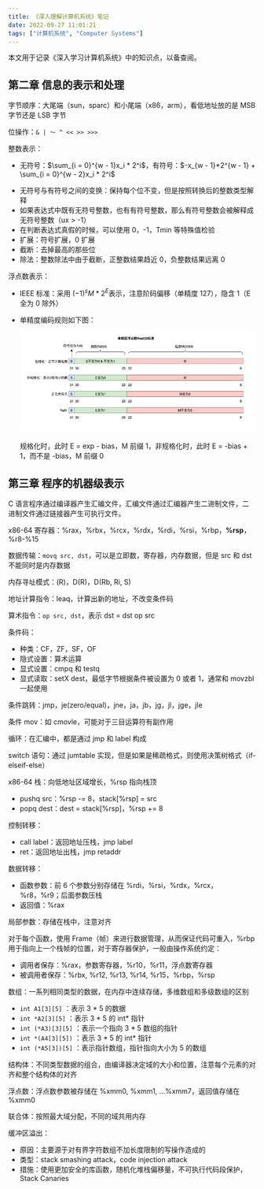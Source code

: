 ```yaml
---
title: 《深入理解计算机系统》笔记
date: 2022-09-27 11:01:21
tags: ["计算机系统", "Computer Systems"]
---
```


本文用于记录《深入学习计算机系统》中的知识点，以备查阅。

<!-- More -->

## 第二章 信息的表示和处理

字节顺序：大尾端（sun，sparc）和小尾端（x86，arm），看低地址放的是 MSB 字节还是 LSB 字节

位操作：`& | ～ ^ << >> >>>`

整数表示：

- 无符号：$\sum_{i = 0}^{w - 1}x_i * 2^i$​​​​，有符号：$-x_{w - 1}*2^{w - 1} + \sum_{i = 0}^{w - 2}x_i * 2^i$​​​ 

+ 无符号与有符号之间的变换：保持每个位不变，但是按照转换后的整数类型解释
+ 如果表达式中既有无符号整数，也有有符号整数，那么有符号整数会被解释成无符号整数（ux > -1）
+ 在判断表达式真假的时候，可以使用 0，-1，Tmin 等特殊值检验
+ 扩展：符号扩展，0 扩展
+ 截断：去掉最高的那些位
+ 除法：整数除法中由于截断，正整数结果趋近 0，负整数结果远离 0

浮点数表示：

+ IEEE 标准：采用 $(-1)^s M * 2^E$​ 表示，注意阶码偏移（单精度 127），隐含 1（E 全为 0 除外）

+ 单精度编码规则如下图：

  ![16090749848677](《深入理解计算机系统》笔记/16090749848677.jpg)

  规格化时，此时 E = exp - bias，M 前缀 1，非规格化时，此时 E = -bias + 1，而不是 -bias，M 前缀 0



## 第三章 程序的机器级表示

C 语言程序通过编译器产生汇编文件，汇编文件通过汇编器产生二进制文件，二进制文件通过链接器产生可执行文件。

x86-64 寄存器：%rax，%rbx，%rcx，%rdx，%rdi，%rsi，%rbp，**%rsp**，%r8-%15

数据传输：`movq src, dst`，可以是立即数，寄存器，内存数据，但是 src 和 dst 不能同时是内存数据

内存寻址模式：(R)，D(R)，D(Rb, Ri, S)

地址计算指令：leaq，计算出新的地址，不改变条件码

算术指令：`op src, dst`，表示 dst = dst op src

条件码：

+ 种类：CF，ZF，SF，OF
+ 隐式设置：算术运算
+ 显式设置：cmpq 和 testq
+ 显式读取：setX dest，最低字节根据条件被设置为 0 或者 1，通常和 movzbl 一起使用

条件跳转：jmp，je(zero/equal)，jne，ja，jb，jg，jl，jge，jle

条件 mov：如 cmovle，可能对于三目运算符有副作用

循环：在汇编中，都是通过 jmp 和 label 构成

switch 语句：通过 jumtable 实现，但是如果是稀疏格式，则使用决策树格式（if-elseif-else）

x86-64 栈：向低地址区域增长，%rsp 指向栈顶

+ pushq src：%rsp -= 8，stack[%rsp] = src
+ popq dest：dest = stack[%rsp]，%rsp += 8

控制转移：

+ call label：返回地址压栈，jmp label
+ ret：返回地址出栈，jmp retaddr

数据转移：

+ 函数参数：前 6 个参数分别存储在 %rdi，%rsi，%rdx，%rcx，%r8，%r9；后面参数压栈
+ 返回值：%rax

局部参数：存储在栈中，注意对齐

对于每个函数，使用 Frame（帧）来进行数据管理，从而保证代码可重入，%rbp 用于指向上一个栈帧的位置，对于寄存器保护，一般由操作系统约定：

+ 调用者保存：%rax，参数寄存器，%r10，%r11，浮点数寄存器
+ 被调用者保存：%rbx, %r12, %r13, %r14, %r15，%rbp，%rsp

数组：一系列相同类型的数据，在内存中连续存储，多维数组和多级数组的区别

+ `int A1[3][5]` ：表示 3 * 5 的数据
+ `int *A2[3][5]` ：表示 3 * 5 的 int* 指针
+ `int (*A3)[3][5]` ：表示一个指向 3 * 5 数组的指针
+ `int *(A4[3][5])` ：表示 3 * 5 的 int* 指针
+ `int (*A5[3])[5]` ：表示指针数组，指针指向大小为 5 的数组

结构体：不同类型数据的组合，由编译器决定域的大小和位置，注意每个元素的对齐和整个结构体的对齐

浮点数：浮点数参数被存储在 %xmm0, %xmm1, ...%xmm7，返回值存储在 %xmm0

联合体：按照最大域分配，不同的域共用内存

缓冲区溢出：

+ 原因：主要源于对有界字符数组不加长度限制的写操作造成的
+ 类型：stack smashing attack，code injection attack
+ 措施：使用更加安全的库函数，随机化堆栈偏移量，不可执行代码段保护，Stack Canaries

